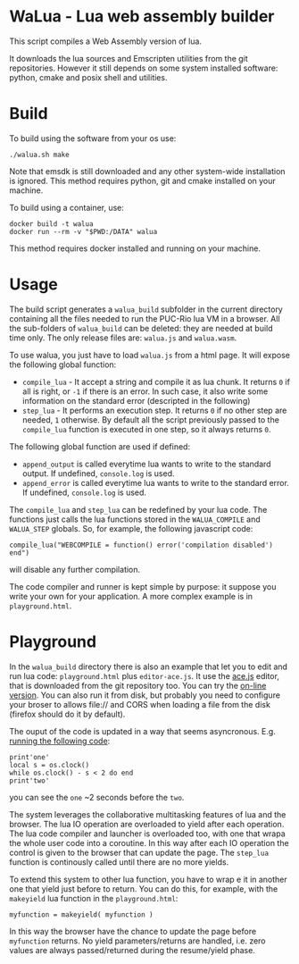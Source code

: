
# WaLua - Lua web assembly builder

This script compiles a Web Assembly version of lua.

It downloads the lua sources and Emscripten utilities from the git
repositories.  However it still depends on some system installed software:
python, cmake and posix shell and utilities.

# Build

To build using the software from your os use:

```
./walua.sh make
```

Note that emsdk is still downloaded and any other system-wide
installation is ignored. This method requires python, git and cmake
installed on your machine.

To build using a container, use:

```
docker build -t walua
docker run --rm -v "$PWD:/DATA" walua
```

This method requires docker installed and running on your machine.

# Usage

The build script generates a `walua_build` subfolder in the current directory
containing all the files needed to run the PUC-Rio lua VM in a browser. All the
sub-folders of `walua_build` can be deleted: they are needed at build time
only. The only release files are: `walua.js` and `walua.wasm`.

To use walua, you just have to load `walua.js` from a html page. It will expose
the following global function:

- `compile_lua` - It accept a string and compile it as lua chunk. It returns `0`
  if all is right, or `-1` if there is an error. In such case, it also write some
  information on the standard error (descripted in the following)
- `step_lua` - It performs an execution step. It returns `0` if no other step
  are needed, `1` otherwise. By default all the script previously
  passed to the `compile_lua` function is executed in one step, so it always
  returns `0`.

The following global function are used if defined:

- `append_output` is called everytime lua wants to write to the standard output. If
  undefined, `console.log` is used.
- `append_error` is called everytime lua wants to write to the standard error. If
  undefined, `console.log` is used.

The `compile_lua` and `step_lua` can be redefined by your lua code. The functions
just calls the lua functions stored in the `WALUA_COMPILE` and `WALUA_STEP` globals.
So, for example, the following javascript code:

```
compile_lua("WEBCOMPILE = function() error('compilation disabled') end")
```

will disable any further compilation.

The code compiler and runner is kept simple by purpose: it suppose you write
your own for your application. A more complex example is in `playground.html`.

# Playground

In the `walua_build` directory there is also an example that let you to
edit and run lua code: `playground.html` plus `editor-ace.js`.  It use the
[ace.js](https://ace.c9.io) editor, that is downloaded from the git
repository too.  You can try the [on-line
version](https://raw.githack.com/pocomane/walua/master/walua_build/playground.html).
You can also run it from disk, but probably you need to configure your
broser to allows file:// and CORS when loading a file from the disk
(firefox should do it by default).

The ouput of the code is updated in a way that seems asyncronous. E.g. [running
the following code](https://raw.githack.com/pocomane/walua/master/walua_build/playground.html?cHJpbnQnb25lJwpsb2NhbCBzID0gb3MuY2xvY2soKQp3aGlsZSBvcy5jbG9jaygpIC0gcyA8IDIgZG8gZW5kCnByaW50J3R3byc=):

```
print'one'
local s = os.clock()
while os.clock() - s < 2 do end
print'two'
```

you can see the `one` ~2 seconds before the `two`.

The system leverages the collaborative multitasking features of lua and the
browser. The lua IO operation are overloaded to yield after each operation. The
lua code compiler and launcher is overloaded too, with one that wrapa the whole
user code into a coroutine. In this way after each IO operation the control is
given to the browser that can update the page. The `step_lua` function is
continously called until there are no more yields.

To extend this system to other lua function, you have to wrap e it in another
one that yield just before to return. You can do this, for example, with the
`makeyield` lua function in the `playground.html`:

```
myfunction = makeyield( myfunction )
```

In this way the browser have the chance to update the page before `myfunction`
returns. No yield parameters/returns are handled, i.e. zero values are always
passed/returned during the resume/yield phase.

